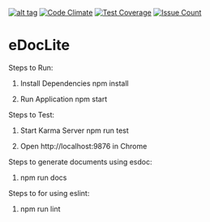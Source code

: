 [![alt tag](https://travis-ci.org/p632-sp-2016/eDocLite.svg?branch=master)](https://travis-ci.org/p632-sp-2016/eDocLite)
[![Code Climate](https://codeclimate.com/github/p632-sp-2016/eDocLite/badges/gpa.svg)](https://codeclimate.com/github/p632-sp-2016/eDocLite)
[![Test Coverage](https://codeclimate.com/github/p632-sp-2016/eDocLite/badges/coverage.svg)](https://codeclimate.com/github/p632-sp-2016/eDocLite/coverage)
[![Issue Count](https://codeclimate.com/github/p632-sp-2016/eDocLite/badges/issue_count.svg)](https://codeclimate.com/github/p632-sp-2016/eDocLite)

# eDocLite

Steps to Run: 

1) Install Dependencies
      npm install

2) Run Application
      npm start
      

Steps to Test: 

1) Start Karma Server
      npm run test
      
2) Open http://localhost:9876 in Chrome


Steps to generate documents using esdoc: 

1) npm run docs

Steps to for using eslint:

1) npm run lint
